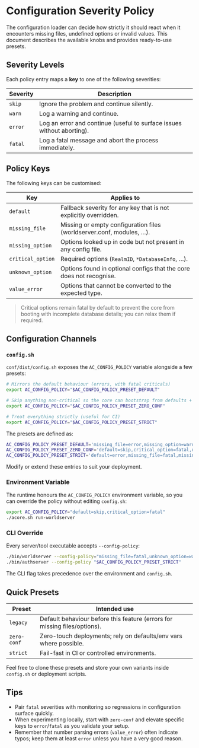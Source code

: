 # Configuration Severity Policy

The configuration loader can decide how strictly it should react when it
encounters missing files, undefined options or invalid values. This document
describes the available knobs and provides ready-to-use presets.

## Severity Levels

Each policy entry maps a **key** to one of the following severities:

| Severity | Description                                                                 |
|----------|-----------------------------------------------------------------------------|
| `skip`   | Ignore the problem and continue silently.                                   |
| `warn`   | Log a warning and continue.                                                 |
| `error`  | Log an error and continue (useful to surface issues without aborting).      |
| `fatal`  | Log a fatal message and abort the process immediately.                      |

## Policy Keys

The following keys can be customised:

| Key                | Applies to                                                            |
|--------------------|----------------------------------------------------------------------|
| `default`          | Fallback severity for any key that is not explicitly overridden.     |
| `missing_file`     | Missing or empty configuration files (worldserver.conf, modules, …). |
| `missing_option`   | Options looked up in code but not present in any config file.         |
| `critical_option`  | Required options (`RealmID`, `*DatabaseInfo`, …).                     |
| `unknown_option`   | Options found in optional configs that the core does not recognise.   |
| `value_error`      | Options that cannot be converted to the expected type.                |

> Critical options remain fatal by default to prevent the core from booting with
> incomplete database details; you can relax them if required.

## Configuration Channels

### `config.sh`

`conf/dist/config.sh` exposes the `AC_CONFIG_POLICY` variable alongside a few
presets:

```bash
# Mirrors the default behaviour (errors, with fatal criticals)
export AC_CONFIG_POLICY="$AC_CONFIG_POLICY_PRESET_DEFAULT"

# Skip anything non-critical so the core can bootstrap from defaults + env vars
export AC_CONFIG_POLICY="$AC_CONFIG_POLICY_PRESET_ZERO_CONF"

# Treat everything strictly (useful for CI)
export AC_CONFIG_POLICY="$AC_CONFIG_POLICY_PRESET_STRICT"
```

The presets are defined as:

```bash
AC_CONFIG_POLICY_PRESET_DEFAULT='missing_file=error,missing_option=warn,critical_option=fatal,unknown_option=error,value_error=error'
AC_CONFIG_POLICY_PRESET_ZERO_CONF='default=skip,critical_option=fatal,unknown_option=warn,value_error=warn'
AC_CONFIG_POLICY_PRESET_STRICT='default=error,missing_file=fatal,missing_option=error,critical_option=fatal,unknown_option=error,value_error=error'
```

Modify or extend these entries to suit your deployment.

### Environment Variable

The runtime honours the `AC_CONFIG_POLICY` environment variable, so you can
override the policy without editing `config.sh`:

```bash
export AC_CONFIG_POLICY="default=skip,critical_option=fatal"
./acore.sh run-worldserver
```

### CLI Override

Every server/tool executable accepts `--config-policy`:

```bash
./bin/worldserver --config-policy="missing_file=fatal,unknown_option=warn"
./bin/authserver --config-policy "$AC_CONFIG_POLICY_PRESET_STRICT"
```

The CLI flag takes precedence over the environment and `config.sh`.

## Quick Presets

| Preset        | Intended use                                                              |
|---------------|---------------------------------------------------------------------------|
| `legacy`      | Default behaviour before this feature (errors for missing files/options). |
| `zero-conf`   | Zero-touch deployments; rely on defaults/env vars where possible.         |
| `strict`      | Fail-fast in CI or controlled environments.                               |

Feel free to clone these presets and store your own variants inside
`config.sh` or deployment scripts.

## Tips

- Pair `fatal` severities with monitoring so regressions in configuration
  surface quickly.
- When experimenting locally, start with `zero-conf` and elevate specific keys
  to `error`/`fatal` as you validate your setup.
- Remember that number parsing errors (`value_error`) often indicate typos;
  keep them at least `error` unless you have a very good reason.
